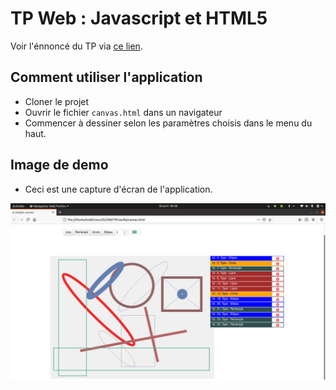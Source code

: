 # TP Web : Javascript et HTML5

Voir l'énnoncé du TP via [ce lien](https://docs.google.com/document/d/1bgGhG9ZVWwf_K9euPAJ9xq8PJsT_zZiJFpPVtc_cW8o/edit).


## Comment utiliser l'application
- Cloner le projet
- Ouvrir le fichier `canvas.html` dans un navigateur
- Commencer à dessiner selon les paramètres choisis dans le menu du haut. 

## Image de demo
- Ceci est une capture d'écran de l'application.

![100% center](demoImage.png)
